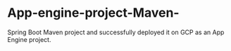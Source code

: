 # App-engine-project-Maven-
Spring Boot Maven project and successfully deployed it on GCP as an App Engine project.
